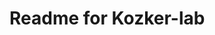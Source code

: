 # Readme for Kozker-lab

<!---
Kozker-lab/Kozker-lab is a ✨ special ✨ repository because its `README.md` (this file) appears on your GitHub profile.
You can click the Preview link to take a look at your changes.
--->
